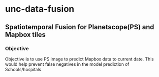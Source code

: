 # unc-data-fusion
## Spatiotemporal Fusion for Planetscope(PS) and Mapbox tiles 

### Objective

Objective is to use PS image to predict Mapbox data to current date. This would help prevent false negatives in the model prediction of Schools/hospitals 

 
